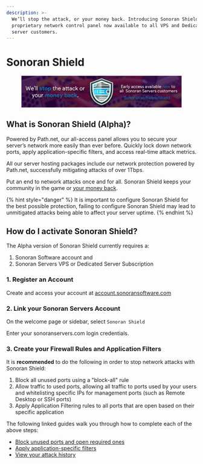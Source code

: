 ```yaml
---
description: >-
  We’ll stop the attack, or your money back. Introducing Sonoran Shield, our
  proprietary network control panel now available to all VPS and Dedicated
  server customers.
---
```


# Sonoran Shield

<figure><img src="../../.gitbook/assets/image (87).png" alt=""><figcaption></figcaption></figure>

## What is Sonoran Shield (Alpha)?

Powered by Path.net, our all-access panel allows you to secure your server’s network more easily than ever before. Quickly lock down network ports, apply application-specific filters, and access real-time attack metrics.

All our server hosting packages include our network protection powered by Path.net, successfully mitigating attacks of over 1Tbps.

Put an end to network attacks once and for all. Sonoran Shield keeps your community in the game or [your money back](https://sonoransoftware.com/assets/files/internal/purchase\_policy.pdf).

{% hint style="danger" %}
It is important to configure Sonoran Shield for the best possible protection, failing to configure Sonoran Shield may lead to unmitigated attacks being able to affect your server uptime.
{% endhint %}

## How do I activate Sonoran Shield?

The Alpha version of Sonoran Shield currently requires a:&#x20;

1. Sonoran Software account and&#x20;
2. Sonoran Servers VPS or Dedicated Server Subscription

### 1. Register an Account

Create and access your account at [account.sonoransoftware.com](https://account.sonoransoftware.com)

### 2. Link your Sonoran Servers Account

On the welcome page or sidebar, select `Sonoran Shield`

Enter your sonoranservers.com login credentials.

### 3. Create your Firewall Rules and Application Filters

It is **recommended** to do the following in order to stop network attacks with Sonoran Shield:

1. Block all unused ports using a "block-all" rule
2. Allow traffic to used ports, allowing all traffic to ports used by your users and whitelisting specific IPs for management ports (such as Remote Desktop or SSH ports)
3. Apply Application Filtering rules to all ports that are open based on their specific application

The following linked guides walk you through how to complete each of the above steps:

* [Block unused ports and open required ones](firewall-rules.md)
* [Apply application-specific filters](application-filters.md)
* [View your attack history](attack-history.md)
